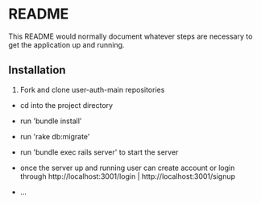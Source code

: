 # README

This README would normally document whatever steps are necessary to get the
application up and running.

## Installation

1. Fork and clone user-auth-main repositories

  - cd into the project directory
  - run 'bundle install'
  - run 'rake db:migrate'
  - run 'bundle exec rails server' to start the server

- once the server up and running user can create account or login through http://localhost:3001/login | http://localhost:3001/signup
* ...
